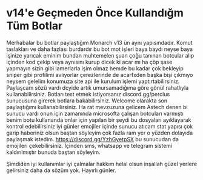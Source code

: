 # v14'e Geçmeden Önce Kullandığm Tüm Botlar
Merhabalar bu botlar paylaştığım Monarch v13 ün aynı yapısındadır. Komut taslakları ve daha fazlası burdardır bu bot mot işleri baya baydı neyse baya işinize yarıcak eminim bundan muhtemelen şuan çoğu tanınan botcular alıp içinden kod çekip veya aynısını kurup dicek ki acar mı ha çöp şase yapmayın sizin gibi lamerlarla işim olmaz hemde bu kadar çok bekleyip sniper gibi profilimi avlıyorlar çerezlerinde de acarfxden başka bişi çıkmıyo neysem gelelim konumuza site api ile kurulum işlemi yaptırtabilirsiniz.
Paylaşcam sözü vardı dcyide artık umursamadığıma göre gönül rahatlıyla kullanabilirsiniz. Botları test etmek istiyorsanız discord.gg/percius sunucusuna girerek botlara bakabilirsiniz. Welcome olarakta son paylaştığımı kullanabilirsiniz. Ha rat mevzuzuna gelicem Astech denen bi sunucu vardı onun için zamanında microsofta çalışan botcuları varmıştı benim botu kullananda onlar için yapılan bir şeydi bu dosyaları ayıklayarak kontrol edebilirsiniz iyi günler emojiler içinde sunucu atıcam stat yapısı çok garip haberiniz olsun baştan söyleyim çok fazla ram yer o yüzden dolayıda paylaşmak istedim. https://discord.gg/YzhGyetpSX bu sunucudan da emojileri çekebilirsiniz.
İçinden sms, whatsapp ve telegram sistemi kaldırılmıştır bunuda baştan söyleyim.

Şimdiden iyi kullanımlar iyi çalmalar hakkım helal olsun inşallah güzel yerlere gelirsiniz daha da sözüm yok. Hayırlı günler.
